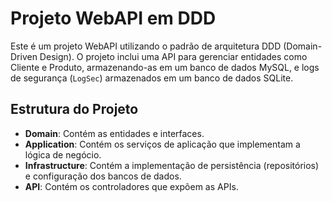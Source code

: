 # Projeto WebAPI em DDD

Este é um projeto WebAPI utilizando o padrão de arquitetura DDD (Domain-Driven Design). O projeto inclui uma API para gerenciar entidades como Cliente e Produto, armazenando-as em um banco de dados MySQL, e logs de segurança (`LogSec`) armazenados em um banco de dados SQLite.

## Estrutura do Projeto

- **Domain**: Contém as entidades e interfaces.
- **Application**: Contém os serviços de aplicação que implementam a lógica de negócio.
- **Infrastructure**: Contém a implementação de persistência (repositórios) e configuração dos bancos de dados.
- **API**: Contém os controladores que expõem as APIs.